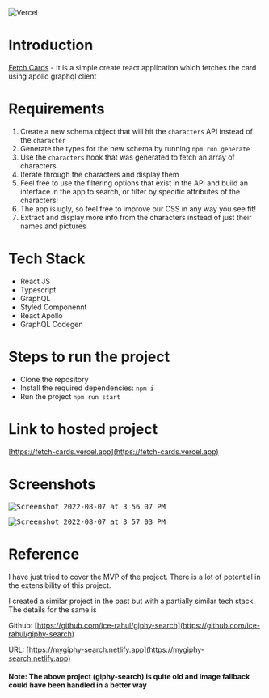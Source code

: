 
![Vercel](https://vercelbadge.vercel.app/api/ice-rahul/fetch-cards)

# Introduction

[Fetch Cards](https://fetch-cards.vercel.app/) - It is a simple create react application which fetches the card using apollo graphql client

# Requirements
1. Create a new schema object that will hit the `characters` API instead of the `character`
2. Generate the types for the new schema by running `npm run generate`
3. Use the `characters` hook that was generated to fetch an array of characters
4. Iterate through the characters and display them
5. Feel free to use the filtering options that exist in the API and build an interface in the app to search, or filter by specific attributes of the characters!
6. The app is ugly, so feel free to improve our CSS in any way you see fit!
7. Extract and display more info from the characters instead of just their names and pictures

# Tech Stack
- React JS
- Typescript
- GraphQL
- Styled Componennt
- React Apollo
- GraphQL Codegen

# Steps to run the project
- Clone the repository
- Install the required dependencies: `npm i`
- Run the project `npm run start`


# Link to hosted project
[https://fetch-cards.vercel.app](https://fetch-cards.vercel.app)


# Screenshots

<kbd>![Screenshot 2022-08-07 at 3 56 07 PM](https://user-images.githubusercontent.com/22559660/183286591-94b963fb-97e7-4748-a6e6-730d345f5577.png)</kbd>

<kbd>![Screenshot 2022-08-07 at 3 57 03 PM](https://user-images.githubusercontent.com/22559660/183286596-c54bf127-c25f-4d6f-a9ce-414e231d7f49.png)</kbd>

# Reference

I have just tried to cover the MVP of the project. There is a lot of potential in the extensibility of this project.

I created a similar project in the past but with a partially similar tech stack. The details for the same is

Github: [https://github.com/ice-rahul/giphy-search](https://github.com/ice-rahul/giphy-search)

URL: [https://mygiphy-search.netlify.app](https://mygiphy-search.netlify.app)

#### Note: The above project (giphy-search) is quite old and image fallback could have been handled in a better way 
